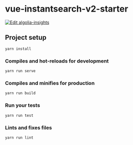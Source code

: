 # vue-instantsearch-v2-starter

[![Edit algolia-insights](https://codesandbox.io/static/img/play-codesandbox.svg)](https://codesandbox.io/s/github/algolia/doc-code-samples/tree/master/vue-instantsearch/algolia-insights)

## Project setup
```
yarn install
```

### Compiles and hot-reloads for development
```
yarn run serve
```

### Compiles and minifies for production
```
yarn run build
```

### Run your tests
```
yarn run test
```

### Lints and fixes files
```
yarn run lint
```

